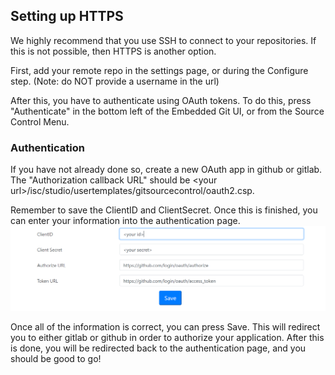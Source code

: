 ## Setting up HTTPS

We highly recommend that you use SSH to connect to your repositories. If this is not possible, then HTTPS is another option.

First, add your remote repo in the settings page, or during the Configure step. (Note: do NOT provide a username in the url)

After this, you have to authenticate using OAuth tokens. To do this, press "Authenticate" in the bottom left of the Embedded Git UI, or from the Source Control Menu.

### Authentication

If you have not already done so, create a new OAuth app in github or gitlab. The "Authorization callback URL" should be &lt;your url&gt;/isc/studio/usertemplates/gitsourcecontrol/oauth2.csp.

Remember to save the ClientID and ClientSecret. Once this is finished, you can enter your information into the authentication page.
![Screenshot of authentication page](images/auth.png)

Once all of the information is correct, you can press Save. This will redirect you to either gitlab or github in order to authorize your application. After this is done, you will be redirected back to the authentication page, and you should be good to go!


